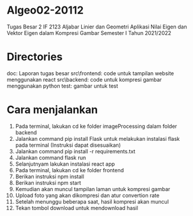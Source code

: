 # Algeo02-20112
Tugas Besar 2 IF 2123 Aljabar Linier dan Geometri Aplikasi Nilai Eigen dan Vektor Eigen dalam Kompresi Gambar  Semester I Tahun 2021/2022

# Directories

doc: Laporan tugas besar
src\frontend: code untuk tampilan website menggunakan react
src\backend: code untuk kompresi gambar menggunakan python
test: gambar untuk test

# Cara menjalankan

1. Pada terminal, lakukan cd ke folder imageProcessing dalam folder backend
2. Jalankan command pip install Flask untuk melakukan instalasi flask pada terminal (Instruksi dapat disesuaikan)
3. Jalankan command pip install -r requirements.txt
4. Jalankan command flask run
5. Selanjutnyam lakukan instalasi react app
6. Pada terminal, lakukan cd ke folder frontend
7. Berikan instruksi npm install
8. Berikan instruksi npm start
9. Kemudian akan muncul tampilan laman untuk kompresi gambar
10. Upload foto yang akan dikompresi dan atur convertion rate
11. Setelah menunggu beberapa saat, hasil kompresi akan muncul
12. Tekan tombol download untuk mendownload hasil
